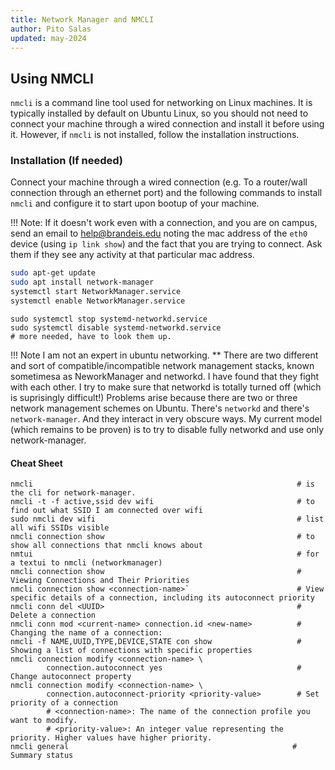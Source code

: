 ```yaml
---
title: Network Manager and NMCLI
author: Pito Salas
updated: may-2024
---
```


## Using NMCLI
 
`nmcli` is a command line tool used for networking on Linux machines. It is typically installed by default on Ubuntu Linux, so you should not need to connect your machine through 
 a wired connection and install it before using it. However, if `nmcli` is not installed, follow the installation instructions.
 
### Installation (If needed)
 
 Connect your machine through a wired connection (e.g. To a router/wall connection through an ethernet port) and the following commands to install `nmcli` and configure it to start upon bootup of your machine.

 !!! Note: 
     If it doesn't work even with a connection, and you are on campus, send an email to help@brandeis.edu noting the mac address of the `eth0` device (using `ip link show`) and the fact that you are trying to connect. Ask them if they see any activity at that particular mac address.
 
 ```bash title="Install and run network manager"
 sudo apt-get update
 sudo apt install network-manager
 systemctl start NetworkManager.service
 systemctl enable NetworkManager.service
 ```

``` title="Make sure networkd is disabled"
sudo systemctl stop systemd-networkd.service
sudo systemctl disable systemd-networkd.service
# more needed, have to look them up.
```

!!! Note
    I am not an expert in ubuntu networking. ** There are two different and sort of compatible/incompatible network management stacks, known sometimesa as NeworkManager and networkd. I have found that they fight with each other. I try to make sure that networkd is totally turned off (which is suprisingly difficult!) Problems arise because there are two or three network management schemes on Ubuntu. There's `networkd` and there's `network-manager`. And they interact in very obscure ways. My current model (which remains to be proven) is to try to disable fully networkd and use only network-manager.

#### Cheat Sheet

```title="nmcli cheat sheet"
nmcli                                                           # is the cli for network-manager.
nmcli -t -f active,ssid dev wifi                                # to find out what SSID I am connected over wifi
sudo nmcli dev wifi                                             # list all wifi SSIDs visible
nmcli connection show                                           # to show all connections that nmcli knows about
nmtui                                                           # for a textui to nmcli (networkmanager)
nmcli connection show                                           # Viewing Connections and Their Priorities
nmcli connection show <connection-name>`                        # View specific details of a connection, including its autoconnect priority
nmcli conn del <UUID>                                           # Delete a connection
nmcli conn mod <current-name> connection.id <new-name>          # Changing the name of a connection:
nmcli -f NAME,UUID,TYPE,DEVICE,STATE con show                   # Showing a list of connections with specific properties
nmcli connection modify <connection-name> \
        connection.autoconnect yes                              # Change autoconnect property
nmcli connection modify <connection-name> \
        connection.autoconnect-priority <priority-value>        # Set priority of a connection
        # <connection-name>: The name of the connection profile you want to modify.
        # <priority-value>: An integer value representing the priority. Higher values have higher priority.
nmcli general                                                  # Summary status


```
